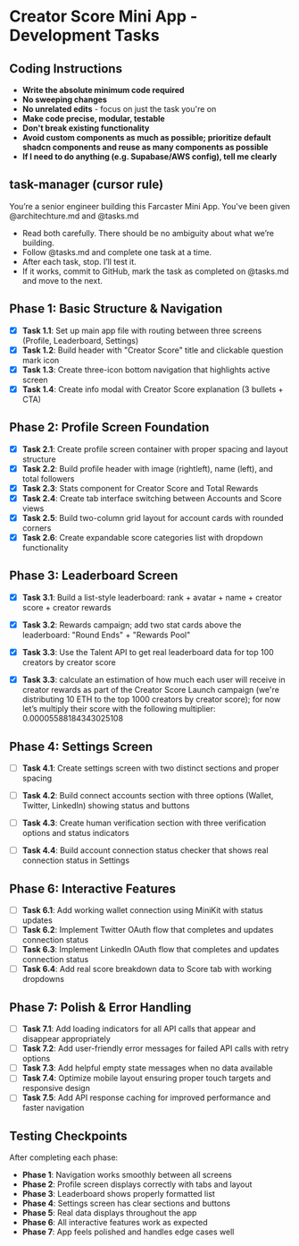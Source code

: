 # Creator Score Mini App - Development Tasks

## Coding Instructions

- **Write the absolute minimum code required**
- **No sweeping changes**
- **No unrelated edits** - focus on just the task you're on
- **Make code precise, modular, testable**
- **Don't break existing functionality**
- **Avoid custom components as much as possible; prioritize default shadcn components and reuse as many components as possible**
- **If I need to do anything (e.g. Supabase/AWS config), tell me clearly**


## task-manager (cursor rule)
You’re a senior engineer building this Farcaster Mini App.
You've been given @architechture.md and @tasks.md
- Read both carefully. There should be no ambiguity about what we’re building.
- Follow @tasks.md and complete one task at a time.
- After each task, stop. I’ll test it. 
- If it works, commit to GitHub, mark the task as completed on @tasks.md and move to the next.


## Phase 1: Basic Structure & Navigation

- [x] **Task 1.1**: Set up main app file with routing between three screens (Profile, Leaderboard, Settings)
- [x] **Task 1.2**: Build header with "Creator Score" title and clickable question mark icon
- [x] **Task 1.3**: Create three-icon bottom navigation that highlights active screen
- [x] **Task 1.4**: Create info modal with Creator Score explanation (3 bullets + CTA)

## Phase 2: Profile Screen Foundation

- [x] **Task 2.1**: Create profile screen container with proper spacing and layout structure
- [x] **Task 2.2**: Build profile header with image (rightleft), name (left), and total followers
- [x] **Task 2.3**: Stats component for Creator Score and Total Rewards
- [x] **Task 2.4**: Create tab interface switching between Accounts and Score views
- [x] **Task 2.5**: Build two-column grid layout for account cards with rounded corners
- [x] **Task 2.6**: Create expandable score categories list with dropdown functionality

## Phase 3: Leaderboard Screen

- [x] **Task 3.1**: Build a list-style leaderboard: rank + avatar + name + creator score + creator rewards
- [x] **Task 3.2**: Rewards campaign; add two stat cards above the leaderboard: "Round Ends" + "Rewards Pool"
- [x] **Task 3.3**: Use the Talent API to get real leaderboard data for top 100 creators by creator score
- [x] **Task 3.3**: calculate an estimation of how much each user will receive in creator rewards as part of the Creator Score Launch campaign (we're distributing 10 ETH to the top 1000 creators by creator score); for now let’s multiply their score with the following multiplier: 0.00005588184343025108


## Phase 4: Settings Screen

- [ ] **Task 4.1**: Create settings screen with two distinct sections and proper spacing
- [ ] **Task 4.2**: Build connect accounts section with three options (Wallet, Twitter, LinkedIn) showing status and buttons
- [ ] **Task 4.3**: Create human verification section with three verification options and status indicators
- [ ] **Task 4.4**: Build account connection status checker that shows real connection status in Settings


## Phase 6: Interactive Features

- [ ] **Task 6.1**: Add working wallet connection using MiniKit with status updates
- [ ] **Task 6.2**: Implement Twitter OAuth flow that completes and updates connection status
- [ ] **Task 6.3**: Implement LinkedIn OAuth flow that completes and updates connection status
- [ ] **Task 6.4**: Add real score breakdown data to Score tab with working dropdowns

## Phase 7: Polish & Error Handling

- [ ] **Task 7.1**: Add loading indicators for all API calls that appear and disappear appropriately
- [ ] **Task 7.2**: Add user-friendly error messages for failed API calls with retry options
- [ ] **Task 7.3**: Add helpful empty state messages when no data available
- [ ] **Task 7.4**: Optimize mobile layout ensuring proper touch targets and responsive design
- [ ] **Task 7.5**: Add API response caching for improved performance and faster navigation

## Testing Checkpoints

After completing each phase:

- **Phase 1**: Navigation works smoothly between all screens
- **Phase 2**: Profile screen displays correctly with tabs and layout
- **Phase 3**: Leaderboard shows properly formatted list
- **Phase 4**: Settings screen has clear sections and buttons
- **Phase 5**: Real data displays throughout the app
- **Phase 6**: All interactive features work as expected
- **Phase 7**: App feels polished and handles edge cases well
